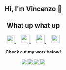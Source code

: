 <center><h2>Hi, I'm Vincenzo 👋</h2></center>

<center><h2>What up what up</h2></center>

<p align="center">
  <a href="https://dev.to/VincenzoMarcovecchio">
    <img src="https://camo.githubusercontent.com/6bc5e62e0bf5e21ab8054b731540529bbc8e01b3/68747470733a2f2f6432666c746978307632653073622e636c6f756466726f6e742e6e65742f6465762d62616467652e737667" width="24px"/>
  </a>
  &emsp;
  <a href= "https://www.instagram.com/vinny92ita/">
    <img src="https://img.icons8.com/ios-glyphs/256/000000/instagram-new.svg" width="28px"/>
  </a>
  &emsp;
  <a href="https://www.vincenzo.codes">
    <img src="https://img.icons8.com/material/256/000000/globe--v1.png" width="28px"/>
  </a>
  &emsp;
  <a href="https://www.linkedin.com/in/vincenzo-marcovecchio-290235138/">
    <img src="https://img.icons8.com/ios-filled/256/000000/linkedin.svg" width="26px"/>
  </a>
  <br><br>
  <strong>Check out my work below!</strong>
  <br><br>
  <a href="https://badges.pufler.dev">
    <img src="https://badges.pufler.dev/visits/VincenzoMarcovecchio/VincenzoMarcovecchio">
  </a>
  <a href="https://badges.pufler.dev">
    <img src="https://badges.pufler.dev/years/VincenzoMarcovecchio?style=flat-square&color=black&logo=github">
  </a>
  <a href="https://badges.pufler.dev">
    <img src="https://badges.pufler.dev/repos/VincenzoMarcovecchio?style=flat-square&color=black&logo=github">
  </a>
  
  <a href="https://badges.pufler.dev">
    <img src="https://badges.pufler.dev/commits/monthly/VincenzoMarcovecchio?style=flat-square&color=black&logo=github">
  </a>
</p>


